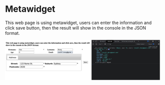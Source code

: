 # Metawidget

This web page is using metawidget, users can enter the information and click save button, then the result will show in the console in the JSON format.

![screenshot](ss.png)